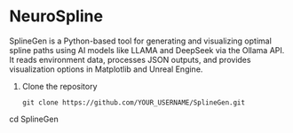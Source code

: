 # NeuroSpline
SplineGen is a Python-based tool for generating and visualizing optimal spline paths using AI models like LLAMA and DeepSeek via the Ollama API. It reads environment data, processes JSON outputs, and provides visualization options in Matplotlib and Unreal Engine.


1. Clone the repository
   ```commandline
   git clone https://github.com/YOUR_USERNAME/SplineGen.git
cd SplineGen
```
